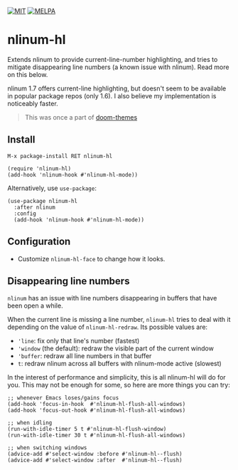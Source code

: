 [![MIT](https://img.shields.io/badge/license-MIT-green.svg)](./LICENSE)
[![MELPA](http://melpa.org/packages/solaire-mode-badge.svg)](http://melpa.org/#/solaire-mode)

# nlinum-hl

Extends nlinum to provide current-line-number highlighting, and tries to
mitigate disappearing line numbers (a known issue with nlinum). Read more on
this below.

nlinum 1.7 offers current-line highlighting, but doesn't seem to be available in
popular package repos (only 1.6). I also believe my implementation is noticeably
faster.

> This was once a part of [doom-themes]

## Install

`M-x package-install RET nlinum-hl`

```emacs-lisp
(require 'nlinum-hl)
(add-hook 'nlinum-hook #'nlinum-hl-mode))
```

Alternatively, use `use-package`:

```emacs-lisp
(use-package nlinum-hl
  :after nlinum
  :config
  (add-hook 'nlinum-hook #'nlinum-hl-mode))
```

## Configuration

+ Customize `nlinum-hl-face` to change how it looks.


## Disappearing line numbers

`nlinum` has an issue with line numbers disappearing in buffers that have been
open a while.

When the current line is missing a line number, `nlinum-hl` tries to deal with
it depending on the value of `nlinum-hl-redraw`. Its possible values are:

+ `'line`: fix only that line's number (fastest)
+ `'window` (the default): redraw the visible part of the current window
+ `'buffer`: redraw all line numbers in that buffer
+ `t`: redraw nlinum across all buffers with nlinum-mode active (slowest)

In the interest of performance and simplicity, this is all nlinum-hl will do for
you. This may not be enough for some, so here are more things you can try:

```emacs-lisp
;; whenever Emacs loses/gains focus
(add-hook 'focus-in-hook  #'nlinum-hl-flush-all-windows)
(add-hook 'focus-out-hook #'nlinum-hl-flush-all-windows)

;; when idling
(run-with-idle-timer 5 t #'nlinum-hl-flush-window)
(run-with-idle-timer 30 t #'nlinum-hl-flush-all-windows)

;; when switching windows
(advice-add #'select-window :before #'nlinum-hl--flush)
(advice-add #'select-window :after  #'nlinum-hl--flush)
```


[doom-themes]: https://github.com/hlissner/emacs-doom-themes
